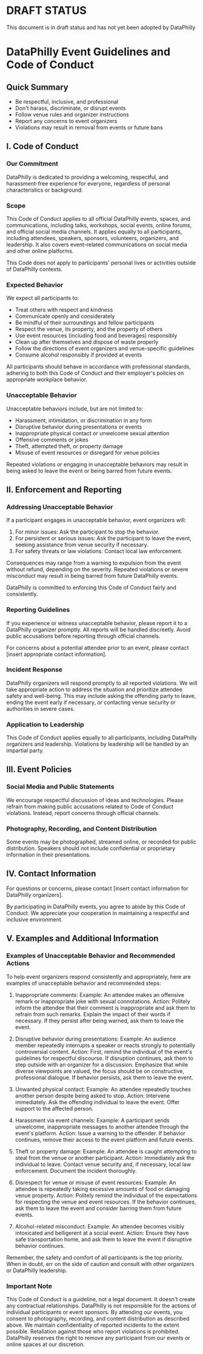 # DRAFT STATUS
This document is in draft status and has not yet been adopted by DataPhilly

# DataPhilly Event Guidelines and Code of Conduct

## Quick Summary
- Be respectful, inclusive, and professional
- Don't harass, discriminate, or disrupt events
- Follow venue rules and organizer instructions
- Report any concerns to event organizers
- Violations may result in removal from events or future bans

## I. Code of Conduct

### Our Commitment

DataPhilly is dedicated to providing a welcoming, respectful, and harassment-free experience for everyone, regardless of personal characteristics or background.

### Scope

This Code of Conduct applies to all official DataPhilly events, spaces, and communications, including talks, workshops, social events, online forums, and official social media channels. It applies equally to all participants, including attendees, speakers, sponsors, volunteers, organizers, and leadership. It also covers event-related communications on social media and other online platforms.

This Code does not apply to participants' personal lives or activities outside of DataPhilly contexts.

### Expected Behavior

We expect all participants to:

- Treat others with respect and kindness
- Communicate openly and considerately
- Be mindful of their surroundings and fellow participants
- Respect the venue, its property, and the property of others
- Use event resources (including food and beverages) responsibly
- Clean up after themselves and dispose of waste properly
- Follow the directions of event organizers and venue-specific guidelines
- Consume alcohol responsibly if provided at events

All participants should behave in accordance with professional standards, adhering to both this Code of Conduct and their employer's policies on appropriate workplace behavior.

### Unacceptable Behavior

Unacceptable behaviors include, but are not limited to:

- Harassment, intimidation, or discrimination in any form
- Disruptive behavior during presentations or events
- Inappropriate physical contact or unwelcome sexual attention
- Offensive comments or jokes
- Theft, attempted theft, or property damage
- Misuse of event resources or disregard for venue policies

Repeated violations or engaging in unacceptable behaviors may result in being asked to leave the event or being barred from future events.

## II. Enforcement and Reporting

### Addressing Unacceptable Behavior

If a participant engages in unacceptable behavior, event organizers will:

1. For minor issues: Ask the participant to stop the behavior.
2. For persistent or serious issues: Ask the participant to leave the event, seeking assistance from venue security if necessary.
3. For safety threats or law violations: Contact local law enforcement.

Consequences may range from a warning to expulsion from the event without refund, depending on the severity. Repeated violations or severe misconduct may result in being barred from future DataPhilly events.

DataPhilly is committed to enforcing this Code of Conduct fairly and consistently.

### Reporting Guidelines

If you experience or witness unacceptable behavior, please report it to a DataPhilly organizer promptly. All reports will be handled discreetly. Avoid public accusations before reporting through official channels.

For concerns about a potential attendee prior to an event, please contact [insert appropriate contact information].

### Incident Response

DataPhilly organizers will respond promptly to all reported violations. We will take appropriate action to address the situation and prioritize attendee safety and well-being. This may include asking the offending party to leave, ending the event early if necessary, or contacting venue security or authorities in severe cases.

### Application to Leadership

This Code of Conduct applies equally to all participants, including DataPhilly organizers and leadership. Violations by leadership will be handled by an impartial party.

## III. Event Policies

### Social Media and Public Statements

We encourage respectful discussion of ideas and technologies. Please refrain from making public accusations related to Code of Conduct violations. Instead, report concerns through official channels.

### Photography, Recording, and Content Distribution

Some events may be photographed, streamed online, or recorded for public distribution. Speakers should not include confidential or proprietary information in their presentations.

## IV. Contact Information

For questions or concerns, please contact [insert contact information for DataPhilly organizers].

By participating in DataPhilly events, you agree to abide by this Code of Conduct. We appreciate your cooperation in maintaining a respectful and inclusive environment.

## V. Examples and Additional Information

### Examples of Unacceptable Behavior and Recommended Actions

To help event organizers respond consistently and appropriately, here are examples of unacceptable behavior and recommended steps:

1. Inappropriate comments:
   Example: An attendee makes an offensive remark or inappropriate joke with sexual connotations.
   Action: Politely inform the attendee that their comment is inappropriate and ask them to refrain from such remarks. Explain the impact of their words if necessary. If they persist after being warned, ask them to leave the event.

2. Disruptive behavior during presentations:
   Example: An audience member repeatedly interrupts a speaker or reacts strongly to potentially controversial content.
   Action: First, remind the individual of the event's guidelines for respectful discourse. If disruption continues, ask them to step outside with an organizer for a discussion. Emphasize that while diverse viewpoints are valued, the focus should be on constructive, professional dialogue. If behavior persists, ask them to leave the event.

3. Unwanted physical contact:
   Example: An attendee repeatedly touches another person despite being asked to stop.
   Action: Intervene immediately. Ask the offending individual to leave the event. Offer support to the affected person.

4. Harassment via event channels:
   Example: A participant sends unwelcome, inappropriate messages to another attendee through the event's platform.
   Action: Issue a warning to the offender. If behavior continues, remove their access to the event platform and future events.

5. Theft or property damage:
   Example: An attendee is caught attempting to steal from the venue or another participant.
   Action: Immediately ask the individual to leave. Contact venue security and, if necessary, local law enforcement. Document the incident thoroughly.

6. Disrespect for venue or misuse of event resources:
   Example: An attendee is repeatedly taking excessive amounts of food or damaging venue property.
   Action: Politely remind the individual of the expectations for respecting the venue and event resources. If the behavior continues, ask them to leave the event and consider barring them from future events.

7. Alcohol-related misconduct:
   Example: An attendee becomes visibly intoxicated and belligerent at a social event.
   Action: Ensure they have safe transportation home, and ask them to leave the event if disruptive behavior continues.

Remember, the safety and comfort of all participants is the top priority. When in doubt, err on the side of caution and consult with other organizers or DataPhilly leadership.

### Important Note

This Code of Conduct is a guideline, not a legal document. It doesn't create any contractual relationships. DataPhilly is not responsible for the actions of individual participants or event sponsors. By attending our events, you consent to photography, recording, and content distribution as described above. We maintain confidentiality of reported incidents to the extent possible. Retaliation against those who report violations is prohibited. DataPhilly reserves the right to remove any participant from our events or online spaces at our discretion.
